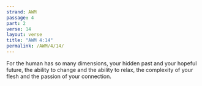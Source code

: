 ```yaml
---
strand: AWM
passage: 4
part: 2
verse: 14
layout: verse
title: "AWM 4:14"
permalink: /AWM/4/14/
---
```

For the human has so many dimensions, your hidden past and your hopeful future, the ability to change and the ability to relax, the complexity of your flesh and the passion of your connection.
